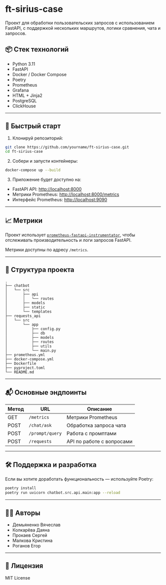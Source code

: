
# ft-sirius-case

Проект для обработки пользовательских запросов с использованием FastAPI, с поддержкой нескольких маршрутов, логики сравнения, чата и запросов.

## 📦 Стек технологий

- Python 3.11
- FastAPI
- Docker / Docker Compose
- Poetry
- Prometheus
- Grafana
- HTML + Jinja2
- PostgreSQL
- ClickHouse

---

## 🚀 Быстрый старт

1. Клонируй репозиторий:
```bash
git clone https://github.com/yourname/ft-sirius-case.git
cd ft-sirius-case
```

2. Собери и запусти контейнеры:
```bash
docker-compose up --build
```

3. Приложение будет доступно на:
- FastAPI API: [http://localhost:8000](http://localhost:8000)
- Метрики Prometheus: [http://localhost:8000/metrics](http://localhost:8000/metrics)
- Интерфейс Prometheus: [http://localhost:9090](http://localhost:9090)

---

## 📈 Метрики

Проект использует [`prometheus-fastapi-instrumentator`](https://github.com/trallnag/prometheus-fastapi-instrumentator), чтобы отслеживать производительность и логи запросов FastAPI.

Метрики доступны по адресу `/metrics`.

---

## 🧠 Структура проекта

```
.
├── chatbot
│   └── src
│       ├── api
│       │   └── routes
│       ├── models
│       ├── static
│       └── templates
├── requests_api        
│   └── src
│       └── app
│           ├── config.py
│           ├── db
│           ├── models
│           ├── routes
│           ├── utils
│           └── main.py
├── prometheus.yml
├── docker-compose.yml
├── Dockerfile
├── pyproject.toml
└── README.md
```

---

## 📬 Основные эндпоинты

| Метод | URL              | Описание                 |
|-------|------------------|--------------------------|
| GET   | `/metrics`       | Метрики Prometheus       |
| POST  | `/chat/ask`      | Обработка запроса чата   |
| POST  | `/prompt/query`  | Работа с промптами       |
| POST  | `/requests`      | API по работе с вопросами|

---

## 🛠️ Поддержка и разработка

Если вы хотите доработать функциональность — используйте Poetry:
```bash
poetry install
poetry run uvicorn chatbot.src.api.main:app --reload
```

---

## 🧑‍💻 Авторы

- Демьяненко Вячеслав
- Колкарёва Даяна
- Прокаев Сергей
- Малкова Кристина
- Роганов Егор

---

## 📄 Лицензия

MIT License
